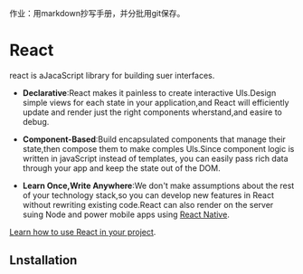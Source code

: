 作业：用markdown抄写手册，并分批用git保存。

# **React**

react is aJacaScript library for building suer interfaces.

*   **Declarative**:React makes it painless to create interactive UIs.Design simple views for each state in your application,and React will efficiently update and render just the right components wherstand,and easire to debug.

*   **Component-Based**:Build encapsulated components that manage their state,then compose them to make comples Uls.Since component logic is written in javaScript instead of templates, you can easily pass rich data through your app and keep the state out of the DOM.

*   **Learn Once,Write Anywhere**:We don't make assumptions about the rest of your technology stack,so you can develop new features in React without rewriting existing code.React can also render on the server suing Node and power mobile apps using [React Native](http://www.baidu.com).

[Learn how to use React in your project](http://www.baidu.com).

## Lnstallation


